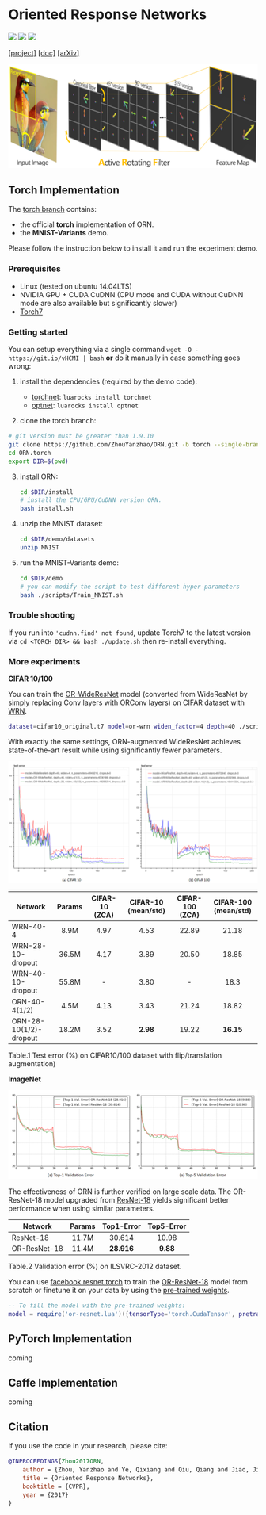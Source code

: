 # Oriented Response Networks
[![](https://img.shields.io/badge/torch-V1.0-green.svg)](https://github.com/ZhouYanzhao/ORN/tree/torch) [![](https://img.shields.io/badge/caffe-coming-red.svg)](#) [![](https://img.shields.io/badge/pytorch-coming-blue.svg)](#)

[[project]](http://zhouyanzhao.github.io/ORN) [[doc]](http://github.com/ZhouYanzhao/ORN) [[arXiv]](https://arxiv.org/pdf/1701.01833)

![illustration](illustration.png)

## Torch Implementation
The [torch branch](https://github.com/ZhouYanzhao/ORN/tree/torch) contains:

* the official **torch** implementation of ORN.
* the **MNIST-Variants** demo.

Please follow the instruction below to install it and run the experiment demo.

### Prerequisites
* Linux (tested on ubuntu 14.04LTS)
* NVIDIA GPU + CUDA CuDNN (CPU mode and CUDA without CuDNN mode are also available but significantly slower)
* [Torch7](http://torch.ch/docs/getting-started.html)

### Getting started
You can setup everything via a single command `wget -O - https://git.io/vHCMI | bash` **or** do it manually in case something goes wrong:

1. install the dependencies (required by the demo code):
    * [torchnet](https://github.com/torchnet/torchnet): `luarocks install torchnet`
    * [optnet](https://github.com/fmassa/optimize-net): `luarocks install optnet`

2. clone the torch branch: 
  ```bash
  # git version must be greater than 1.9.10
  git clone https://github.com/ZhouYanzhao/ORN.git -b torch --single-branch ORN.torch
  cd ORN.torch
  export DIR=$(pwd)
  ```

3. install ORN: 
    ```bash
    cd $DIR/install
    # install the CPU/GPU/CuDNN version ORN.
    bash install.sh
    ```

4. unzip the MNIST dataset:

    ```bash
    cd $DIR/demo/datasets
    unzip MNIST
    ```

5. run the MNIST-Variants demo:

    ```bash
    cd $DIR/demo
    # you can modify the script to test different hyper-parameters
    bash ./scripts/Train_MNIST.sh
    ```

### Trouble shooting
If you run into `'cudnn.find' not found`, update Torch7 to the latest version via `cd <TORCH_DIR> && bash ./update.sh` then re-install everything.

### More experiments

**CIFAR 10/100**

You can train the [OR-WideResNet](https://gist.github.com/ZhouYanzhao/c7f75cd8ea3c92e2044d71ac7bc30fab/raw/or-wrn.lua) model (converted from WideResNet by simply replacing Conv layers with ORConv layers) on CIFAR dataset with [WRN](https://github.com/szagoruyko/wide-residual-networks).
```bash
dataset=cifar10_original.t7 model=or-wrn widen_factor=4 depth=40 ./scripts/train_cifar.sh
```
With exactly the same settings, ORN-augmented WideResNet achieves state-of-the-art result while using significantly fewer parameters.

![CIFAR](CIFAR.png)

Network          | Params   | CIFAR-10 (ZCA) | CIFAR-10 (mean/std) | CIFAR-100 (ZCA) | CIFAR-100 (mean/std) 
-----------------|:--------:|:--------------:|:-------------------:|:---------------:|:--------------------:
WRN-40-4         | 8.9M     | 4.97 | 4.53 | 22.89 | 21.18 |
WRN-28-10-dropout| 36.5M    | 4.17 | 3.89 | 20.50 | 18.85 |
WRN-40-10-dropout| 55.8M    | -    | 3.80    | -  | 18.3  |
ORN-40-4(1/2)    | 4.5M     | 4.13 | 3.43 | 21.24 | 18.82 |
ORN-28-10(1/2)-dropout | 18.2M | 3.52 | **2.98** | 19.22 | **16.15** |

Table.1 Test error (%) on CIFAR10/100 dataset with flip/translation augmentation) 

**ImageNet**

![ILSVRC2012](ILSVRC2012.png)

The effectiveness of ORN is further verified on large scale data. The OR-ResNet-18 model upgraded from [ResNet-18](https://github.com/facebook/fb.resnet.torch) yields significant better performance when using similar parameters.

| Network      | Params | Top1-Error | Top5-Error |
|--------------|:------:|:----------:|:----------:|
| ResNet-18    |  11.7M |   30.614   |    10.98   |
| OR-ResNet-18 |  11.4M |   **28.916**   |    **9.88**    |

Table.2 Validation error (%) on ILSVRC-2012 dataset.

You can use [facebook.resnet.torch](https://github.com/facebook/fb.resnet.torch) to train the [OR-ResNet-18](https://gist.github.com/ZhouYanzhao/c7f75cd8ea3c92e2044d71ac7bc30fab/raw/or-resnet.lua) model from scratch or finetune it on your data by using the [pre-trained weights](https://1drv.ms/u/s!Avhhrlo9ASwciWcEjJ_KWBgTWWyg).

```lua
-- To fill the model with the pre-trained weights:
model = require('or-resnet.lua')({tensorType='torch.CudaTensor', pretrained='or-resnet18_weights.t7'})
```

## PyTorch Implementation
coming

## Caffe Implementation 
coming

## Citation 
If you use the code in your research, please cite:
```bibtex
@INPROCEEDINGS{Zhou2017ORN,
    author = {Zhou, Yanzhao and Ye, Qixiang and Qiu, Qiang and Jiao, Jianbin},
    title = {Oriented Response Networks},
    booktitle = {CVPR},
    year = {2017}
}
```
